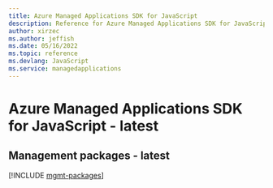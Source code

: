 ```yaml
---
title: Azure Managed Applications SDK for JavaScript
description: Reference for Azure Managed Applications SDK for JavaScript
author: xirzec
ms.author: jeffish
ms.date: 05/16/2022
ms.topic: reference
ms.devlang: JavaScript
ms.service: managedapplications
---
```

# Azure Managed Applications SDK for JavaScript - latest
## Management packages - latest
[!INCLUDE [mgmt-packages](managed-applications-mgmt-index.md)]
